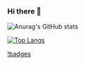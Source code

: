 ### Hi there 👋

![Anurag's GitHub stats](https://github-readme-stats.vercel.app/api?username=RebikHub&theme=cobalt&show_icons=true)

[![Top Langs](https://github-readme-stats.vercel.app/api/top-langs/?username=RebikHub&layout=compact)](https://github.com/anuraghazra/github-readme-stats)

[!badges](https://www.codewars.com/users/RebikHub/badges/large)
